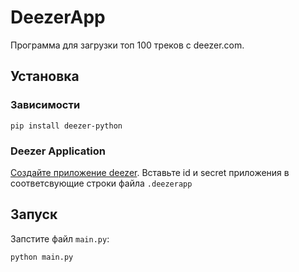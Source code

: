 # DeezerApp

Программа для загрузки топ 100 треков с deezer.com.

## Установка

### Зависимости
```
pip install deezer-python
```
### Deezer Application
[Создайте приложение deezer](https://developers.deezer.com/myapps). Вставьте id и secret приложения в соответсвующие строки файла `.deezerapp`

## Запуск
Запстите файл `main.py`:
```
python main.py
```
